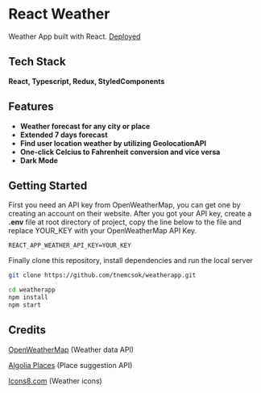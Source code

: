 # React Weather

Weather App built with React.
[Deployed](https://myweatherapp.netlify.app/)

## Tech Stack

**React, Typescript, Redux, StyledComponents**

## Features

- **Weather forecast for any city or place**
- **Extended 7 days forecast**
- **Find user location weather by utilizing GeolocationAPI**
- **One-click Celcius to Fahrenheit conversion and vice versa**
- **Dark Mode**

## Getting Started

First you need an API key from OpenWeatherMap, you can get one by creating an account on their website.
After you got your API key, create a **.env** file at root directory of project, copy the line below to the file and replace YOUR_KEY with your OpenWeatherMap API Key.

```
REACT_APP_WEATHER_API_KEY=YOUR_KEY
```

Finally clone this repository, install dependencies and run the local server

```bash
git clone https://github.com/tnemcsok/weatherapp.git
```

```bash
cd weatherapp
npm install
npm start
```

## Credits

[OpenWeatherMap](https://openweathermap.org/ "OpenWeatherMap") (Weather data API)

[Algolia Places](https://community.algolia.com/places/ "Algolia Places") (Place suggestion API)

[Icons8.com](https://www.icons8.com "Icons8.com") (Weather icons)
